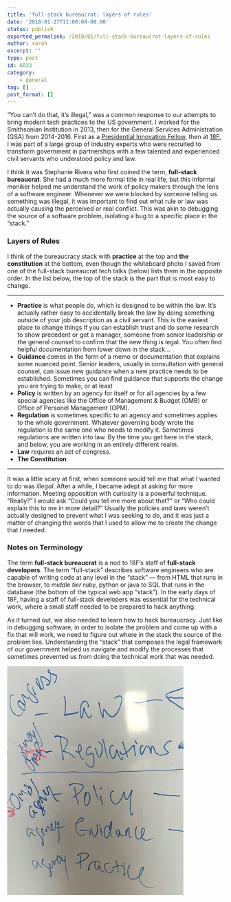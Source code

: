 ```yaml
---
title: 'full-stack bureaucrat: layers of rules'
date: '2018-01-27T11:00:04-08:00'
status: publish
exported_permalink: /2018/01/full-stack-bureaucrat-layers-of-rules
author: sarah
excerpt: ''
type: post
id: 6033
category:
    - general
tag: []
post_format: []
---
```

“You can’t do that, it’s illegal,” was a common response to our attempts to bring modern tech practices to the US government. I worked for the Smithsonian Institution in 2013, then for the General Services Administration (GSA) from 2014-2016. First as a [Presidential Innovation Fellow](https://www.presidentialinnovation.org/), then at [18F](https://18f.gsa.gov/), I was part of a large group of industry experts who were recruited to transform government in partnerships with a few talented and experienced civil servants who understood policy and law.

I think it was Stephanie Rivera who first coined the term, **full-stack bureaucrat**. She had a much more formal title in real life, but this informal moniker helped me understand the work of policy makers through the lens of a software engineer. Whenever we were blocked by someone telling us something was illegal, it was important to find out what rule or law was actually causing the perceived or real conflict. This was akin to debugging the source of a software problem, isolating a bug to a specific place in the “stack.”

### Layers of Rules

I think of the bureaucracy stack with **practice** at the top and **the constitution** at the bottom, even though the whiteboard photo I saved from one of the full-stack bureaucrat tech talks (below) lists them in the opposite order. In the list below, the top of the stack is the part that is most easy to change.

- - - - - -

- **Practice** is what people do, which is designed to be within the law. It’s actually rather easy to accidentally break the law by doing something outside of your job description as a civil servant. This is the easiest place to change things if you can establish trust and do some research to show precedent or get a manager, someone from senior leadership or the general counsel to confirm that the new thing is legal. You often find helpful documentation from lower down in the stack…
- **Guidance** comes in the form of a memo or documentation that explains some nuanced point. Senior leaders, usually in consultation with general counsel, can issue new guidance when a new practice needs to be established. Sometimes you can find guidance that supports the change you are trying to make, or at least
- **Policy** is written by an agency for itself or for all agencies by a few special agencies like the Office of Management &amp; Budget (OMB) or Office of Personel Management (OPM).
- **Regulation** is sometimes specific to an agency and sometimes applies to the whole government. Whatever governing body wrote the regulation is the same one who needs to modify it. Sometimes regulations are written into law. By the time you get here in the stack, and below, you are working in an entirely different realm.
- **Law** requires an act of congress.
- **The Constitution**

- - - - - -

It was a little scary at first, when someone would tell me that what I wanted to do was *illegal*. After a while, I became adept at asking for more information. Meeting opposition with curiosity is a powerful technique. “Really?” I would ask “Could you tell me more about that?” or “Who could explain this to me in more detail?” Usually the policies and laws weren’t actually designed to prevent what I was seeking to do, and it was just a matter of changing the words that I used to allow me to create the change that I needed.

### Notes on Terminology

The term **full-stack bureaucrat** is a nod to 18F’s staff of **full-stack developers**. The term “full-stack” describes software engineers who are capable of writing code at any level in the “stack” — from HTML that runs in the browser, to *middle tier* ruby, python or java to SQL that runs in the database (the bottom of the typical web app “stack”). In the early days of 18F, having a staff of full-stack developers was essential for the technical work, where a small staff needed to be prepared to hack anything.

As it turned out, we also needed to learn how to hack bureaucracy. Just like in debugging software, in order to isolate the problem and come up with a fix that will work, we need to figure out where in the stack the source of the problem lies. Understanding the “stack” that composes the legal framework of our government helped us navigate and modify the processes that sometimes prevented us from doing the technical work that was needed.

![On a whiteboard from top to bottom:  Congress-Law, OMB/Agency:Regulation, OMB/Agency:Policy, Agency:Guidance, Agency:Practice](../../../uploads/2016/07/full-stack-bureaucrat.png)